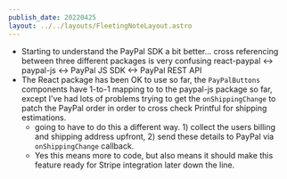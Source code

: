 ```yaml
---
publish_date: 20220425    
layout: ../../layouts/FleetingNoteLayout.astro
---
```

- Starting to understand the PayPal SDK a bit better... cross referencing between three different packages is very confusing react-paypal <-> paypal-js <-> PayPal JS SDK <-> PayPal REST API 
- The React package has been OK to use so far, the `PayPalButtons`  components have 1-to-1 mapping to to the paypal-js package so far, except I've had lots of problems trying to get the `onShippingChange` to patch the PayPal order in order to cross check Printful for shipping estimations.
	 - going to have to do this a different way. 1) collect the users billing and shipping address upfront, 2) send these details to PayPal via `onShippingChange` callback.
	 - Yes this means more to code, but also means it should make this feature ready for Stripe integration later down the line.